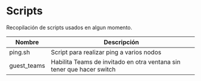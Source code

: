 # Scripts

Recopilación de scripts usados en algun momento.


| Nombre          | Descripción                                                              | 
|-----------------|--------------------------------------------------------------------------|
| ping.sh         | Script para realizar ping a varios nodos                                 |
| guest_teams     | Habilita Teams de invitado en otra ventana sin tener que hacer switch    |
